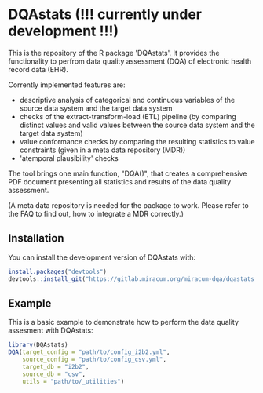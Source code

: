 # DQAstats (!!! currently under development !!!)

This is the repository of the R package 'DQAstats'. It provides the functionality to perfrom data quality assessment (DQA) of electronic health record data (EHR).  

Corrently implemented features are: 

- descriptive analysis of categorical and continuous variables of the source data system and the target data system 
- checks of the extract-transform-load (ETL) pipeline (by comparing distinct values and valid values between the source data system and the target data system) 
- value conformance checks by comparing the resulting statistics to value constraints (given in a meta data repository (MDR)) 
- 'atemporal plausibility' checks 


The tool brings one main function, "DQA()", that creates a comprehensive PDF document presenting all statistics and results of the data quality assessment. 

(A meta data repository is needed for the package to work. Please refer to the FAQ to find out, how to integrate a MDR correctly.)


## Installation

You can install the development version of DQAstats with:

``` r
install.packages("devtools")
devtools::install_git("https://gitlab.miracum.org/miracum-dqa/dqastats.git")
```

## Example

This is a basic example to demonstrate how to perform the data quality assesment with DQAstats:

``` r
library(DQAstats)
DQA(target_config = "path/to/config_i2b2.yml",
    source_config = "path/to/config_csv.yml",
    target_db = "i2b2",
    source_db = "csv",
    utils = "path/to/_utilities")
```
